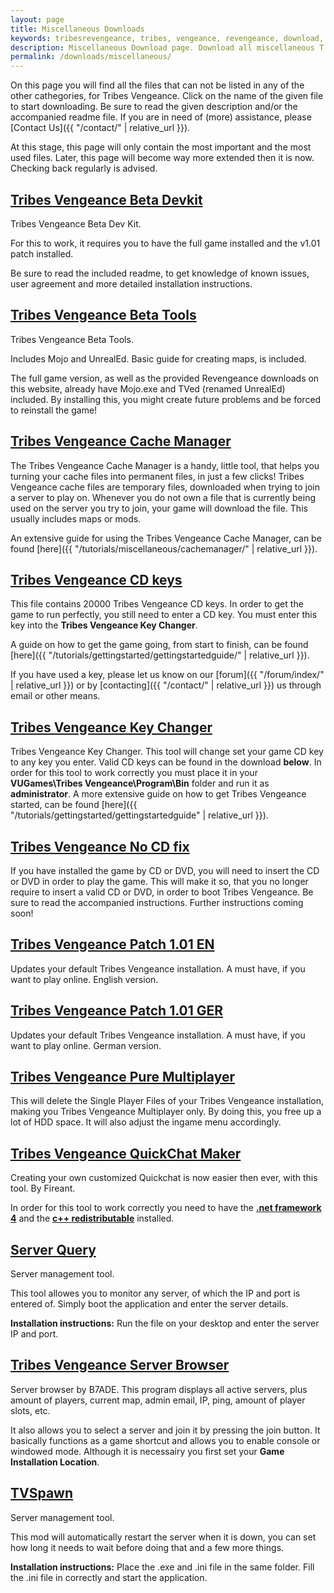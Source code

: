 ```yaml
---
layout: page
title: Miscellaneous Downloads
keywords: tribesrevengeance, tribes, vengeance, revengeance, download, misc, miscellaneous, cache, manager, qc, key, changer, patch, server, brower, launcher, tools
description: Miscellaneous Download page. Download all miscellaneous T:V files - Cache Manager, patches, noCD.exe and much more!
permalink: /downloads/miscellaneous/
---
```


On this page you will find all the files that can not be listed in any of the other cathegories, for Tribes Vengeance. Click on the name of the given file to start downloading. Be sure to read the given description and/or the accompanied readme file. If you are in need of (more) assistance, please [Contact Us]({{ "/contact/" | relative_url }}).

At this stage, this page will only contain the most important and the most used files. Later, this page will become way more extended then it is now. Checking back regularly is advised.

## <a href='{{ site.downloads_url | append: "/other/tribesv_beta_devkit.rar" }}' target='_blank' rel="nofollow" download='tribesv_beta_devkit.rar'>Tribes Vengeance Beta Devkit</a>

Tribes Vengeance Beta Dev Kit.

For this to work, it requires you to have the full game installed and the v1.01 patch installed.

Be sure to read the included readme, to get knowledge of known issues, user agreement and more detailed installation instructions.

## <a href='{{ site.downloads_url | append: "/other/TVtoolsBeta.exe" }}' target='_blank' rel="nofollow" download='TVtoolsBeta.exe'>Tribes Vengeance Beta Tools</a>

Tribes Vengeance Beta Tools.

Includes Mojo and UnrealEd. Basic guide for creating maps, is included.

The full game version, as well as the provided Revengeance downloads on this website, already have Mojo.exe and TVed (renamed UnrealEd) included. By installing this, you might create future problems and be forced to reinstall the game!

## <a href='{{ site.downloads_url | append: "/other/TVCacheManager.zip" }}' target='_blank' rel="nofollow" download='TVCacheManager.zip'>Tribes Vengeance Cache Manager</a>

The Tribes Vengeance Cache Manager is a handy, little tool, that helps you turning your cache files into permanent files, in just a few clicks! Tribes Vengeance cache files are temporary files, downloaded when trying to join a server to play on. Whenever you do not own a file that is currently being used on the server you try to join, your game will download the file. This usually includes maps or mods.

An extensive guide for using the Tribes Vengeance Cache Manager, can be found [here]({{ "/tutorials/miscellaneous/cachemanager/" | relative_url }}).

## <a href='{{ site.downloads_url | append: "/other/20000tv_keys.txt" }}' target='_blank' rel="nofollow" download='20000tv_keys.txt'>Tribes Vengeance CD keys</a>

This file contains 20000 Tribes Vengeance CD keys. In order to get the game to run perfectly, you still need to enter a CD key. You must enter this key into the **Tribes Vengeance Key Changer**.

A guide on how to get the game going, from start to finish, can be found [here]({{ "/tutorials/gettingstarted/gettingstartedguide/" | relative_url }}).

If you have used a key, please let us know on our [forum]({{ "/forum/index/" | relative_url }}) or by [contacting]({{ "/contact/" | relative_url }}) us through email or other means.

## <a href='{{ site.downloads_url | append: "/other/tvkeychanger.zip" }}' target='_blank' rel="nofollow" download='tvkeychanger.zip'>Tribes Vengeance Key Changer</a>

Tribes Vengeance Key Changer. This tool will change set your game CD key to any key you enter. Valid CD keys can be found in the download **below**. In order for this tool to work correctly you must place it in your **VUGames\Tribes Vengeance\Program\Bin** folder and run it as **administrator**. A more extensive guide on how to get Tribes Vengeance started, can be found [here]({{ "/tutorials/gettingstarted/gettingstartedguide" | relative_url }}).

## <a href='{{ site.downloads_url | append: "/other/nocd.rar" }}' target='_blank' rel="nofollow" download='nocd.rar'>Tribes Vengeance No CD fix</a>

If you have installed the game by CD or DVD, you will need to insert the CD or DVD in order to play the game. This will make it so, that you no longer require to insert a valid CD or DVD, in order to boot Tribes Vengeance. Be sure to read the accompanied instructions. Further instructions coming soon!

## <a href='{{ site.downloads_url | append: "/other/tribesv_update_en_10_101.exe" }}' target='_blank' rel="nofollow" download='tribesv_update_en_10_101.exe'>Tribes Vengeance Patch 1.01 EN</a>

Updates your default Tribes Vengeance installation. A must have, if you want to play online. English version.

## <a href='{{ site.downloads_url | append: "/other/tribesv_update_ger_10_101.exe" }}' target='_blank' rel="nofollow" download='tribesv_update_ger_10_101.exe'>Tribes Vengeance Patch 1.01 GER</a>

Updates your default Tribes Vengeance installation. A must have, if you want to play online. German version.

## <a href='{{ site.downloads_url | append: "/other/TV_PureMP.rar" }}' target='_blank' rel="nofollow" download='TV_PureMP.rar'>Tribes Vengeance Pure Multiplayer</a>

This will delete the Single Player Files of your Tribes Vengeance installation, making you Tribes Vengeance Multiplayer only. By doing this, you free up a lot of HDD space. It will also adjust the ingame menu accordingly.

## <a href='{{ site.downloads_url | append: "/other/qc maker-4.rar" }}' target='_blank' rel="nofollow" download='qc maker-4.rar'>Tribes Vengeance QuickChat Maker</a>

Creating your own customized Quickchat is now easier then ever, with this tool. By Fireant.

In order for this tool to work correctly you need to have the **[.net framework 4](http://www.microsoft.com/cs-cz/download/details.aspx?id=17851)** and the **[c++ redistributable](http://www.microsoft.com/en-us/download/details.aspx?id=5555)** installed.

## <a href='{{ site.downloads_url | append: "/other/ServerQuery.rar" }}' target='_blank' rel="nofollow" download='ServerQuery.rar'>Server Query</a>

Server management tool.

This tool allowes you to monitor any server, of which the IP and port is entered of. Simply boot the application and enter the server details.

**Installation instructions:** Run the file on your desktop and enter the server IP and port.

## <a href='{{ site.downloads_url | append: "/other/TVServerBrowser.exe" }}' target='_blank' rel="nofollow" download='TVServerBrowser.exe'>Tribes Vengeance Server Browser</a>

Server browser by B7ADE. This program displays all active servers, plus amount of players, current map, admin email, IP, ping, amount of player slots, etc.

It also allows you to select a server and join it by pressing the join button. It basically functions as a game shortcut and allows you to enable console or windowed mode. Although it is necessairy you first set your **Game Installation Location**.

## <a href='{{ site.downloads_url | append: "/mods/tvspawn.zip" }}' target='_blank' rel="nofollow" download='tvspawn.zip'>TVSpawn</a>

Server management tool.

This mod will automatically restart the server when it is down, you can set how long it needs to wait before doing that and a few more things.

**Installation instructions:** Place the .exe and .ini file in the same folder. Fill the .ini file in correctly and start the application.
